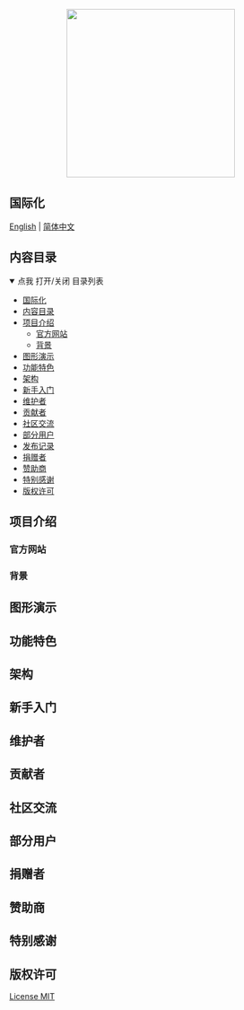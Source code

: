 <p align="center">
  <!-- 在此处设置您的项目图标 -->
  <img src="https://cdn.jsdelivr.net/gh/misitebao/yakia/logo.gif" height="300" />
</p>
<p align="center">
<!-- 在这里填写您的项目口标语，最好是一个简短的句子。 -->
</p>

<span id="nav-1"></span>

## 国际化

<!-- 这是多语言列表 -->

[English](README.md) | [简体中文](README.zh-Hans.md)

<span id="nav-2"></span>

## 内容目录

<details open="open">
  <summary>点我 打开/关闭 目录列表</summary>

- [国际化](#nav-1)
- [内容目录](#nav-2)
- [项目介绍](#nav-3)
  - [官方网站](#nav-3-1)
  - [背景](#nav-3-2)
- [图形演示](#nav-4)
- [功能特色](#nav-5)
- [架构](#nav-6)
- [新手入门](#nav-7)
- [维护者](#nav-8)
- [贡献者](#nav-9)
- [社区交流](#nav-10)
- [部分用户](#nav-11)
- [发布记录](CHANGE.md)
- [捐赠者](#nav-12)
- [赞助商](#nav-13)
- [特别感谢](#nav-14)
- [版权许可](#nav-15)

</details>

<span id="nav-3"></span>

## 项目介绍

<!-- 在这里填写关于您的项目的详细介绍 -->

<span id="nav-3-1"></span>

### 官方网站

<!-- 在此填写您项目的官网地址，包括主页、文档等。 -->

<span id="nav-3-2"></span>

### 背景

<!-- 这里填写项目创作背景 -->

<span id="nav-4"></span>

## 图形演示

<!-- 把你项目的demo放在这里，可以是具体的访问地址、图片截图、Gif或者视频等。 -->

<span id="nav-5"></span>

## 功能特色

<!-- 在此处填写您的项目的功能，通常是一个列表。 -->

<span id="nav-6"></span>

## 架构

<!-- 在这里填写你的项目架构图或描述，你可以放置项目目录描述 -->

<span id="nav-7"></span>

## 新手入门

<!-- 在这里写下项目的详细说明，告诉用户如何使用你的项目。 -->

<span id="nav-8"></span>

## 维护者

<!-- 这里填写项目作者的相关信息 -->

<span id="nav-9"></span>

## 贡献者

<!-- 这里填写项目贡献者列表，通常是列表，当然也可以用图片代替。 -->

<span id="nav-10"></span>

## 社区交流

<!-- 此处填写项目的线上线下交流地址，可以是即时通讯群、社区、讨论群等。 -->

<span id="nav-11"></span>

## 部分用户

<!-- 在此处填写项目的用户列表，并告诉访问者哪些用户正在使用您的项目。 -->

<span id="nav-12"></span>

## 捐赠者

<!-- 在这里填写捐赠者名单 -->

<span id="nav-13"></span>

## 赞助商

<!-- 在这里填写赞助商名单 -->

<span id="nav-14"></span>

## 特别感谢

<!-- 在这里填写特别感谢名单，可以是任何人或事物。 -->

<span id="nav-15"></span>

## 版权许可

[License MIT](LICENSE)
